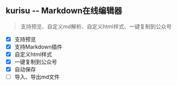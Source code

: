 ##  kurisu -- Markdown在线编辑器

>   支持预览、自定义md解析、自定义html样式、一键复制到公众号

- [x] 支持预览
- [x] 支持Markdown插件
- [x] 自定义html样式
- [x] 一键复制到公众号
- [x] 自动保存
- [ ] 导入、导出md文件
